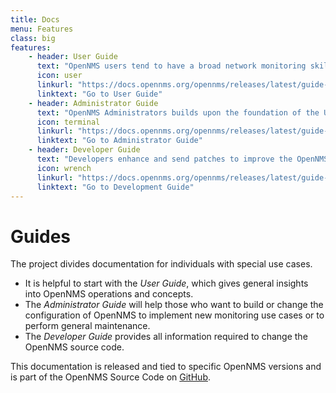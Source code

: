 ```yaml
---
title: Docs
menu: Features
class: big
features:
	- header: User Guide
	  text: "OpenNMS users tend to have a broad network monitoring skill set. This guide contains an overview of concepts and how to use OpenNMS for day-to-day monitoring."
	  icon: user
	  linkurl: "https://docs.opennms.org/opennms/releases/latest/guide-user/guide-user.html"
	  linktext: "Go to User Guide"
	- header: Administrator Guide
	  text: "OpenNMS Administrators builds upon the foundation of the User Guide to introduce OpenNMS architecture and configuration to monitor services and applications."
	  icon: terminal
	  linkurl: "https://docs.opennms.org/opennms/releases/latest/guide-admin/guide-admin.html"
	  linktext: "Go to Administrator Guide"
	- header: Developer Guide
	  text: "Developers enhance and send patches to improve the OpenNMS platform. They can also contribute by submitting bug fixes or building new features like creating new collectors and monitors."
	  icon: wrench
	  linkurl: "https://docs.opennms.org/opennms/releases/latest/guide-development/guide-development.html"
	  linktext: "Go to Development Guide"
---
```


# Guides

The project divides documentation for individuals with special use cases.

+ It is helpful to start with the *User Guide*, which gives general insights into OpenNMS operations and concepts.
+ The *Administrator Guide* will help those who want to build or change the configuration of OpenNMS to implement new monitoring use cases or to perform general maintenance.
+ The *Developer Guide* provides all information required to change the OpenNMS source code.

This documentation is released and tied to specific OpenNMS versions and is part of the OpenNMS Source Code on [GitHub](https://github.com/OpenNMS/opennms/tree/develop/opennms-doc).
